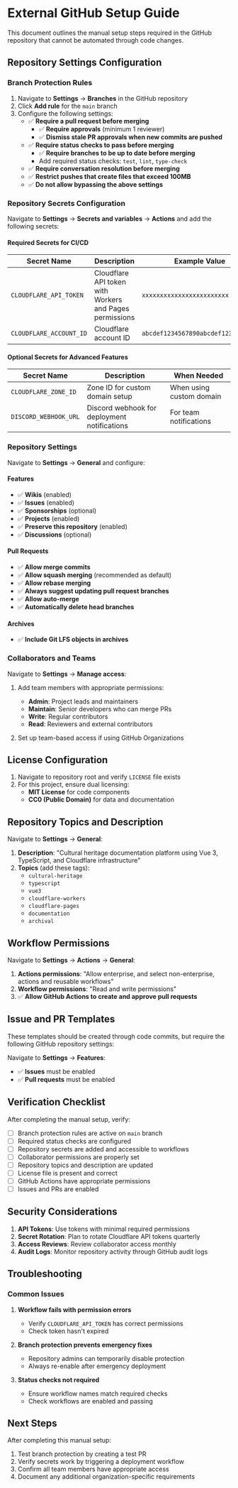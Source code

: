 # External GitHub Setup Guide

This document outlines the manual setup steps required in the GitHub repository that cannot be automated through code changes.

## Repository Settings Configuration

### Branch Protection Rules

1. Navigate to **Settings** → **Branches** in the GitHub repository
2. Click **Add rule** for the `main` branch
3. Configure the following settings:
   - ✅ **Require a pull request before merging**
     - ✅ **Require approvals** (minimum 1 reviewer)
     - ✅ **Dismiss stale PR approvals when new commits are pushed**
   - ✅ **Require status checks to pass before merging**
     - ✅ **Require branches to be up to date before merging**
     - Add required status checks: `test`, `lint`, `type-check`
   - ✅ **Require conversation resolution before merging**
   - ✅ **Restrict pushes that create files that exceed 100MB**
   - ✅ **Do not allow bypassing the above settings**

### Repository Secrets Configuration

Navigate to **Settings** → **Secrets and variables** → **Actions** and add the following secrets:

#### Required Secrets for CI/CD

| Secret Name | Description | Example Value |
|-------------|-------------|---------------|
| `CLOUDFLARE_API_TOKEN` | Cloudflare API token with Workers and Pages permissions | `xxxxxxxxxxxxxxxxxxxxxxxx` |
| `CLOUDFLARE_ACCOUNT_ID` | Cloudflare account ID | `abcdef1234567890abcdef1234567890` |

#### Optional Secrets for Advanced Features

| Secret Name | Description | When Needed |
|-------------|-------------|-------------|
| `CLOUDFLARE_ZONE_ID` | Zone ID for custom domain setup | When using custom domain |
| `DISCORD_WEBHOOK_URL` | Discord webhook for deployment notifications | For team notifications |

### Repository Settings

Navigate to **Settings** → **General** and configure:

#### Features
- ✅ **Wikis** (enabled)
- ✅ **Issues** (enabled)
- ✅ **Sponsorships** (optional)
- ✅ **Projects** (enabled)
- ✅ **Preserve this repository** (enabled)
- ✅ **Discussions** (optional)

#### Pull Requests
- ✅ **Allow merge commits**
- ✅ **Allow squash merging** (recommended as default)
- ✅ **Allow rebase merging**
- ✅ **Always suggest updating pull request branches**
- ✅ **Allow auto-merge**
- ✅ **Automatically delete head branches**

#### Archives
- ✅ **Include Git LFS objects in archives**

### Collaborators and Teams

Navigate to **Settings** → **Manage access**:

1. Add team members with appropriate permissions:
   - **Admin**: Project leads and maintainers
   - **Maintain**: Senior developers who can merge PRs
   - **Write**: Regular contributors
   - **Read**: Reviewers and external contributors

2. Set up team-based access if using GitHub Organizations

## License Configuration

1. Navigate to repository root and verify `LICENSE` file exists
2. For this project, ensure dual licensing:
   - **MIT License** for code components
   - **CC0 (Public Domain)** for data and documentation

## Repository Topics and Description

Navigate to **Settings** → **General**:

1. **Description**: "Cultural heritage documentation platform using Vue 3, TypeScript, and Cloudflare infrastructure"
2. **Topics** (add these tags):
   - `cultural-heritage`
   - `typescript`
   - `vue3`
   - `cloudflare-workers`
   - `cloudflare-pages`
   - `documentation`
   - `archival`

## Workflow Permissions

Navigate to **Settings** → **Actions** → **General**:

1. **Actions permissions**: "Allow enterprise, and select non-enterprise, actions and reusable workflows"
2. **Workflow permissions**: "Read and write permissions"
3. ✅ **Allow GitHub Actions to create and approve pull requests**

## Issue and PR Templates

These templates should be created through code commits, but require the following GitHub repository settings:

Navigate to **Settings** → **Features**:
- ✅ **Issues** must be enabled
- ✅ **Pull requests** must be enabled

## Verification Checklist

After completing the manual setup, verify:

- [ ] Branch protection rules are active on `main` branch
- [ ] Required status checks are configured
- [ ] Repository secrets are added and accessible to workflows
- [ ] Collaborator permissions are properly set
- [ ] Repository topics and description are updated
- [ ] License file is present and correct
- [ ] GitHub Actions have appropriate permissions
- [ ] Issues and PRs are enabled

## Security Considerations

1. **API Tokens**: Use tokens with minimal required permissions
2. **Secret Rotation**: Plan to rotate Cloudflare API tokens quarterly
3. **Access Reviews**: Review collaborator access monthly
4. **Audit Logs**: Monitor repository activity through GitHub audit logs

## Troubleshooting

### Common Issues

1. **Workflow fails with permission errors**
   - Verify `CLOUDFLARE_API_TOKEN` has correct permissions
   - Check token hasn't expired

2. **Branch protection prevents emergency fixes**
   - Repository admins can temporarily disable protection
   - Always re-enable after emergency deployment

3. **Status checks not required**
   - Ensure workflow names match required checks
   - Check workflows are enabled and passing

## Next Steps

After completing this manual setup:
1. Test branch protection by creating a test PR
2. Verify secrets work by triggering a deployment workflow
3. Confirm all team members have appropriate access
4. Document any additional organization-specific requirements